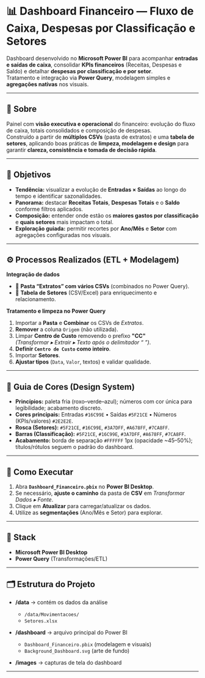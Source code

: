 # 📊 Dashboard Financeiro — Fluxo de Caixa, Despesas por Classificação e Setores

Dashboard desenvolvido no **Microsoft Power BI** para acompanhar **entradas e saídas de caixa**, consolidar **KPIs financeiros** (Receitas, Despesas e Saldo) e detalhar **despesas por classificação e por setor**.  
Tratamento e integração via **Power Query**, modelagem simples e **agregações nativas** nos visuais.

---

## 📢 Sobre
Painel com **visão executiva e operacional** do financeiro: evolução do fluxo de caixa, totais consolidados e composição de despesas.  
Construído a partir de **múltiplos CSVs** (pasta de extratos) e uma **tabela de setores**, aplicando boas práticas de **limpeza, modelagem e design** para garantir **clareza, consistência e tomada de decisão rápida**.

---

## 🎯 Objetivos
- **Tendência:** visualizar a evolução de **Entradas × Saídas** ao longo do tempo e identificar sazonalidades.
- **Panorama:** destacar **Receitas Totais**, **Despesas Totais** e o **Saldo** conforme filtros aplicados.
- **Composição:** entender onde estão os **maiores gastos por classificação** e **quais setores** mais impactam o total.
- **Exploração guiada:** permitir recortes por **Ano/Mês** e **Setor** com agregações configuradas nos visuais.

---

## ⚙️ Processos Realizados (ETL + Modelagem)

**Integração de dados**
- 📁 **Pasta “Extratos” com vários CSVs** (combinados no Power Query).
- 📄 **Tabela de Setores** (CSV/Excel) para enriquecimento e relacionamento.

**Tratamento e limpeza no Power Query**
1. Importar a **Pasta** e **Combinar** os CSVs de *Extratos*.
2. **Remover** a coluna `Origem` (não utilizada).
3. Limpar **Centro de Custo** removendo o prefixo **"CC"**  
   *(Transformar ▸ Extrair ▸ Texto após o delimitador “ ”)*.
4. **Definir `Centro de Custo` como inteiro**.
5. Importar **Setores**.
6. **Ajustar tipos** (`Data`, `Valor`, textos) e validar qualidade.

---

## 🎨 Guia de Cores (Design System)

- **Princípios:** paleta fria (roxo–verde–azul); números com cor única para legibilidade; acabamento discreto.
- **Cores principais:** Entradas `#16C99E` • Saídas `#5F21CE` • Números (KPIs/valores) `#2E2E2E`.
- **Rosca (Setores):** `#5F21CE`, `#16C99E`, `#3A7DFF`, `#A678FF`, `#7CA8FF`.
- **Barras (Classificação):** `#5F21CE`, `#16C99E`, `#3A7DFF`, `#A678FF`, `#7CA8FF`.
- **Acabamento:** borda de separação `#FFFFFF` 1px (opacidade ~45–50%); títulos/rótulos seguem o padrão do dashboard.

---

## 🔧 Como Executar

1. Abra **`Dashboard_Financeiro.pbix`** no **Power BI Desktop**.
2. Se necessário, **ajuste o caminho** da pasta de **CSV** em *Transformar Dados ▸ Fonte*.
3. Clique em **Atualizar** para carregar/atualizar os dados.
4. Utilize as **segmentações** (Ano/Mês e Setor) para explorar.

---

## 🧰 Stack

- **Microsoft Power BI Desktop**
- **Power Query** (Transformações/ETL)

---

## 🗂️ Estrutura do Projeto

- **/data** → contém os dados da análise  
  - `/data/Movimentacoes/` 
  - `Setores.xlsx`

- **/dashboard** → arquivo principal do Power BI  
  - `Dashboard_Financeiro.pbix` (modelagem e visuais)  
  - `Background_Dashboard.svg` (arte de fundo)

- **/images** → capturas de tela do dashboard  

---




